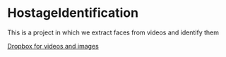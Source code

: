 # HostageIdentification
This is a project in which we extract faces from videos and identify them

[Dropbox for videos and images](https://www.dropbox.com/scl/fo/nkxkmlwz6gceit2y27a45/h?rlkey=87ue2nchctd2u7d2mqzpm40d2&dl=0)
